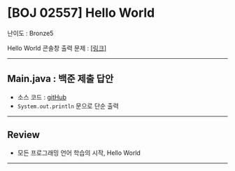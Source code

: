 # \[BOJ 02557\] Hello World

난이도 : Bronze5

Hello World 콘솔창 출력
문제 : <a href="https://www.acmicpc.net/problem/2557" target="_blank"> [링크]</a>

---  

## Main.java : 백준 제출 답안

- 소스 코드 : <a href="src/Main.java" target="_blank">gitHub</a>
- `System.out.println` 문으로 단순 출력
---

## Review
- 모든 프로그래밍 언어 학습의 시작, Hello World

---
